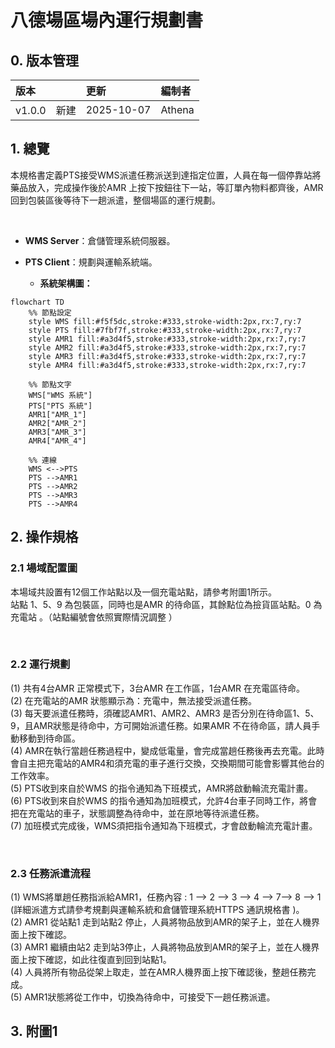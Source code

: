 # 八德場區場內運行規劃書

## 0. 版本管理
|版本 | 更新| 編制者 |
|:------|:------|:------|
| v1.0.0　新建| 2025-10-07 |Athena |


## 1. 總覽

本規格書定義PTS接受WMS派遣任務派送到達指定位置，人員在每一個停靠站將藥品放入，完成操作後於AMR 上按下按鈕往下一站，等訂單內物料都齊後，AMR 回到包裝區後等待下一趟派遣，整個場區的運行規劃。

<br>

- **WMS Server**：倉儲管理系統伺服器。
- **PTS Client**：規劃與運輸系統端。

  - **系統架構圖：**

```mermaid
flowchart TD
    %% 節點設定
    style WMS fill:#f5f5dc,stroke:#333,stroke-width:2px,rx:7,ry:7
    style PTS fill:#7fbf7f,stroke:#333,stroke-width:2px,rx:7,ry:7
    style AMR1 fill:#a3d4f5,stroke:#333,stroke-width:2px,rx:7,ry:7
    style AMR2 fill:#a3d4f5,stroke:#333,stroke-width:2px,rx:7,ry:7
    style AMR3 fill:#a3d4f5,stroke:#333,stroke-width:2px,rx:7,ry:7
    style AMR4 fill:#a3d4f5,stroke:#333,stroke-width:2px,rx:7,ry:7

    %% 節點文字
    WMS["WMS 系統"]
    PTS["PTS 系統"]
    AMR1["AMR_1"]
    AMR2["AMR_2"]
    AMR3["AMR_3"]
    AMR4["AMR_4"]

    %% 連線
    WMS <-->PTS
    PTS -->AMR1
    PTS -->AMR2
    PTS -->AMR3
    PTS -->AMR4
```


## 2. 操作規格

### 2.1 場域配置圖

本場域共設置有12個工作站點以及一個充電站點，請參考附圖1所示。<br>
站點 1、5、9 為包裝區，同時也是AMR 的待命區，其餘點位為撿貨區站點。0 為充電站 。（站點編號會依照實際情況調整 ）

<br>


### 2.2 運行規劃

(1) 共有4台AMR 正常模式下，3台AMR 在工作區，1台AMR 在充電區待命。<br>
(2) 在充電站的AMR 狀態顯示為：充電中，無法接受派遣任務。<br>
(3) 每天要派遣任務時，須確認AMR1、AMR2、AMR3 是否分別在待命區1、5、9，且AMR狀態是待命中，方可開始派遣任務。如果AMR 不在待命區，請人員手動移動到待命區。<br>
(4) AMR在執行當趟任務過程中，變成低電量，會完成當趟任務後再去充電。此時會自主把充電站的AMR4和須充電的車子進行交換，交換期間可能會影響其他台的工作效率。<br>
(5) PTS收到來自於WMS 的指令通知為下班模式，AMR將啟動輪流充電計畫。<br>
(6) PTS收到來自於WMS 的指令通知為加班模式，允許4台車子同時工作，將會把在充電站的車子，狀態調整為待命中，並在原地等待派遣任務。<br>
(7) 加班模式完成後，WMS須把指令通知為下班模式，才會啟動輪流充電計畫。<br>

<br>

### 2.3 任務派遣流程

(1) WMS將單趟任務指派給AMR1，任務內容 : 1 --> 2 --> 3 --> 4 --> 7--> 8 --> 1 (詳細派遣方式請參考規劃與運輸系統和倉儲管理系統HTTPS 通訊規格書 )。<br>
(2) AMR1 從站點1 走到站點2 停止，人員將物品放到AMR的架子上，並在人機界面上按下確認。<br>
(3) AMR1 繼續由站2 走到站3停止，人員將物品放到AMR的架子上，並在人機界面上按下確認，如此往復直到回到站點1。<br>
(4) 人員將所有物品從架上取走，並在AMR人機界面上按下確認後，整趟任務完成。<br>
(5) AMR1狀態將從工作中，切換為待命中，可接受下一趟任務派遣。<br>


## 3. 附圖1
